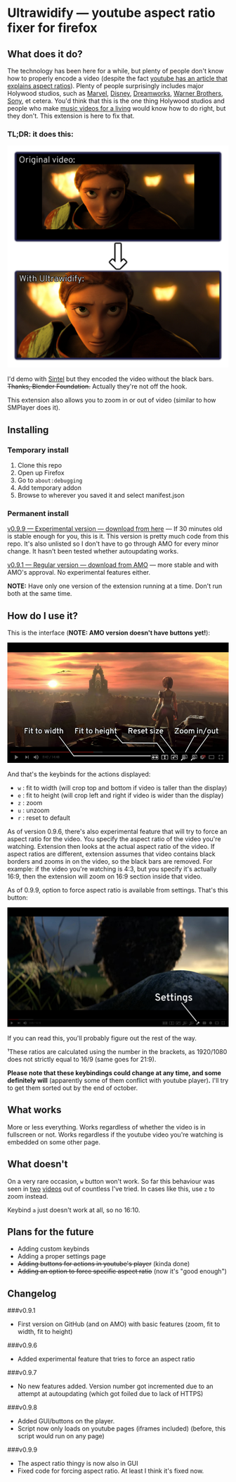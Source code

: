 # Ultrawidify — youtube aspect ratio fixer for firefox

## What does it do?

The technology has been here for a while, but plenty of people don't know how to properly encode a video (despite the fact [youtube has an article that explains aspect ratios](https://support.google.com/youtube/answer/6375112)). Plenty of people surprisingly includes major Holywood studios, such as [Marvel](https://www.youtube.com/watch?v=Ke1Y3P9D0Bc), [Disney](https://www.youtube.com/watch?v=yCOPJi0Urq4), [Dreamworks](https://www.youtube.com/watch?v=oKiYuIsPxYk), [Warner Brothers](https://www.youtube.com/watch?v=VYZ3U1inHA4), [Sony](https://www.youtube.com/watch?v=7BWWWQzTpNU), et cetera. You'd think that this is the one thing Holywood studios and people who make [music videos for a living](https://www.youtube.com/watch?v=c6Mx2mxpaCY) would know how to do right, but they don't. This extension is here to fix that.

### TL;DR: it does this:

![Demo](img-demo/example-httyd2.png "Should these black bars be here? No [...] But an ultrawide user never forgets.")

I'd demo with [Sintel](https://www.youtube.com/watch?v=eRsGyueVLvQ) but they encoded the video without the black bars. ~~Thanks, Blender Foundation.~~ Actually they're not off the hook.

This extension also allows you to zoom in or out of video (similar to how SMPlayer does it).

## Installing

### Temporary install

1. Clone this repo
2. Open up Firefox
3. Go to `about:debugging`
4. Add temporary addon
5. Browse to wherever you saved it and select manifest.json

### Permanent install

[v0.9.9 — Experimental version — download from here](http://tamius.net/ultrawidify) — If 30 minutes old is stable enough for you, this is it. This version is pretty much code from this repo. It's also unlisted so I don't have to go through AMO for every minor change. It hasn't been tested whether autoupdating works.

[v0.9.1 — Regular version — download from AMO](https://addons.mozilla.org/en/firefox/addon/ultrawidify/) — more stable and with AMO's approval. No experimental features either.

**NOTE:** Have only one version of the extension running at a time. Don't run both at the same time.

## How do I use it?

This is the interface (**NOTE: AMO version doesn't have buttons yet!**):

![GUI buttons - ELI5](img-demo/interface-explained.jpg "If you know me and came looking for the obligatory »it's a wyvern, not a dragon« comment ... well, you just found it.")

And that's the keybinds for the actions displayed:

* `w` : fit to width (will crop top and bottom if video is taller than the display)
* `e` : fit to height (will crop left and right if video is wider than the display)
* `z` : zoom
* `u` : unzoom
* `r` : reset to default

As of version 0.9.6, there's also experimental feature that will try to force an aspect ratio for the video. You specify the aspect ratio of the video you're watching. Extension then looks at the actual aspect ratio of the video. If aspect ratios are different, extension assumes that video contains black borders and zooms in on the video, so the black bars are removed. For example: if the video you're watching is 4:3, but you specify it's actually 16:9, then the extension will zoom on 16:9 section inside that video. 

As of 0.9.9, option to force aspect ratio is available from settings. That's this button:

![Settings](img-demo/interface-settings.jpg "If I ever found out that the video I'm in is 21:9, but encoded as 16:9 + black bars, I'd probably consider killing myself as well.")

If you can read this, you'll probably figure out the rest of the way.

¹These ratios are calculated using the number in the brackets, as 1920/1080 does not strictly equal to 16/9 (same goes for 21:9).

**Please note that these keybindings could change at any time, and some definitely will** (apparently some of them conflict with youtube player)**.** I'll try to get them sorted out by the end of october.

## What works

More or less everything. Works regardless of whether the video is in fullscreen or not. Works regardless if the youtube video you're watching is embedded on some other page.

## What doesn't

On a very rare occasion, `w` button won't work. So far this behaviour was seen in [two](https://www.youtube.com/watch?v=eRsGyueVLvQ) [videos](https://www.youtube.com/watch?v=RYsPEl-xOv0) out of countless I've tried. In cases like this, use `z` to zoom instead.

Keybind `a` just doesn't work at all, so no 16:10.

## Plans for the future

* Adding custom keybinds
* Adding a proper settings page
* ~~Adding buttons for actions in youtube's player~~ (kinda done)
* ~~Adding an option to force specific aspect ratio~~ (now it's "good enough")

## Changelog

###v0.9.1

* First version on GitHub (and on AMO) with basic features (zoom, fit to width, fit to height)

###v0.9.6

* Added experimental feature that tries to force an aspect ratio

###v0.9.7

* No new features added. Version number got incremented due to an attempt at autoupdating (which got foiled due to lack of HTTPS)

###v0.9.8

* Added GUI/buttons on the player.
* Script now only loads on youtube pages (iframes included) (before, this script would run on any page)

###v0.9.9

* The aspect ratio thingy is now also in GUI
* Fixed code for forcing aspect ratio. At least I think it's fixed now.
